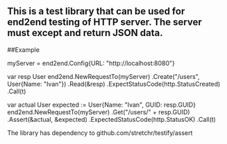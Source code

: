 ## This is a test library that can be used for end2end testing of HTTP server. The server must except and return JSON data.

##Example

myServer = end2end.Config{URL: "http://localhost:8080"}

var resp User
end2end.NewRequestTo(myServer)
    .Create("/users", User{Name: "Ivan"})
    .Read(&resp)
    .ExpectStatusCode(http.StatusCreated)
    .Call(t)

var actual User
expected := User{Name: "Ivan", GUID: resp.GUID}
end2end.NewRequestTo(myServer)
    .Get("/users/" + resp.GUID)
    .Assert(&actual, &expected)
    .ExpectedStatusCode(http.StatusOK)
    .Call(t)


The library has dependency to github.com/stretchr/testify/assert
